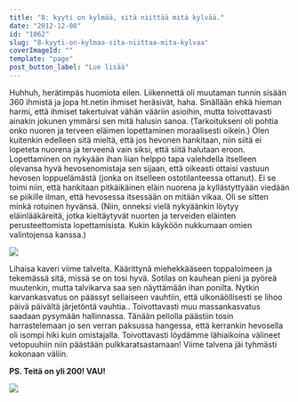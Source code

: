 ```yaml
---
title: "8: kyyti on kylmää, sitä niittää mitä kylvää."
date: "2012-12-08"
id: "1062"
slug: "8-kyyti-on-kylmaa-sita-niittaa-mita-kylvaa"
coverImageId: ""
template: "page"
post_button_label: "Lue lisää"
---
```


Huhhuh, herätimpäs huomiota eilen. Liikennettä oli muutaman tunnin sisään 360 ihmistä ja jopa ht.netin ihmiset heräsivät, haha. Sinällään ehkä hieman harmi, että ihmiset takertuivat vähän vääriin asioihin, mutta toivottavasti ainakin jokunen ymmärsi sen mitä halusin sanoa. (Tarkoitukseni oli pohtia onko nuoren ja terveen eläimen lopettaminen moraalisesti oikein.) Olen kuitenkin edelleen sitä mieltä, että jos hevonen hankitaan, niin siitä ei lopeteta nuorena ja terveenä vain siksi, että siitä halutaan eroon. Lopettaminen on nykyään ihan liian helppo tapa valehdella itselleen olevansa hyvä hevosenomistaja sen sijaan, että oikeasti ottaisi vastuun hevosen loppuelämästä (jonka on itselleen ostotilanteessa ottanut). Ei se toimi niin, että hankitaan pitkäikäinen eläin nuorena ja kyllästyttyään viedään se piikille ilman, että hevosessa itsessään on mitään vikaa. Oli se sitten minkä rotuinen hyvänsä. (Niin, onneksi vielä nykyäänkin löytyy eläinlääkäreitä, jotka kieltäytyvät nuorten ja terveiden eläinten perusteettomista lopettamisista. Kukin käyköön nukkumaan omien valintojensa kanssa.)  

[![](/images/k8.png)](http://3.bp.blogspot.com/-5thFsXNLUNo/UML7UXGBuGI/AAAAAAAADO4/iYvRmcBFryw/s1600/k8.png)

  
Lihaisa kaveri viime talvelta. Käärittynä miehekkääseen toppaloimeen ja tekemässä sitä, missä se on tosi hyvä. Sotilas on kauhean pieni ja pyöreä muutenkin, mutta talvikarva saa sen näyttämään ihan ponilta. Nytkin karvankasvatus on päässyt sellaiseen vauhtiin, että ulkonäöllisesti se lihoo päivä päivältä järjetöntä vauhtia.. Toivottavasti muu massankasvatus saadaan pysymään hallinnassa. Tänään pellolla päästiin tosin harrastelemaan jo sen verran paksussa hangessa, että kerrankin hevosella oli isompi hiki kuin omistajalla. Toivottavasti löydämme lähiaikoina välineet vetopuuhiin niin päästään pulkkaratsastamaan! Viime talvena jäi tyhmästi kokonaan väliin.  
  
**PS. Teitä on yli 200! VAU!**  
  

[![](/images/ak.png)](http://4.bp.blogspot.com/-POvkzELN7bU/UMNG_eP9COI/AAAAAAAADQk/weuJGSEWKF4/s1600/ak.png)
